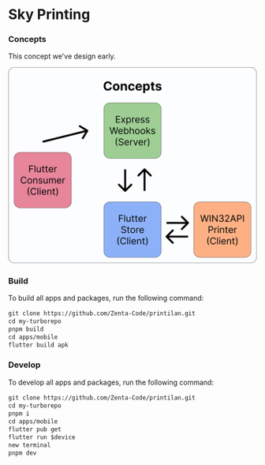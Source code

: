 # Sky Printing

### Concepts

This concept we've design early.

![Alt text](https://raw.githubusercontent.com/Zenta-Code/printilan/main/images/base-concepts.svg "Base Concepts")

### Build

To build all apps and packages, run the following command:

```
git clone https://github.com/Zenta-Code/printilan.git
cd my-turborepo
pnpm build
cd apps/mobile
flutter build apk
```

### Develop

To develop all apps and packages, run the following command:

```
git clone https://github.com/Zenta-Code/printilan.git
cd my-turborepo
pnpm i
cd apps/mobile
flutter pub get
flutter run $device
new terminal
pnpm dev
```
